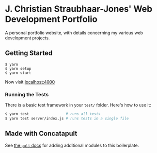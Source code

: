 # J. Christian Straubhaar-Jones' Web Development Portfolio

A personal portfolio website, with details concerning my various web development projects.

## Getting Started

```
$ yarn
$ yarn setup
$ yarn start
```

Now visit [localhost:4000](http://localhost:4000/)

### Running the Tests

There is a basic test framework in your `test/` folder. Here's how to use it:

```bash
$ yarn test                 # runs all tests
$ yarn test server/index.js # runs tests in a single file
```

## Made with Concatapult

See [the `pult` docs](https://github.com/Concatapult/pult#readme) for adding additional modules to this boilerplate.
